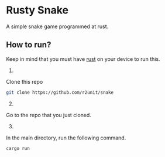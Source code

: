 # Rusty Snake
A simple snake game programmed at rust. 

## How to run?
Keep in mind that you must have [rust](https://www.rust-lang.org/tools/install) on your device to run this. 

1) 
Clone this repo
```bash
git clone https://github.com/r2unit/snake
```

2) 
Go to the repo that you just cloned.

3) 
In the main directory, run the following command.

```bash
cargo run 
```
